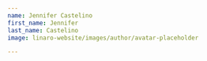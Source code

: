 ```yaml
---
name: Jennifer Castelino
first_name: Jennifer
last_name: Castelino
image: linaro-website/images/author/avatar-placeholder

---
```

